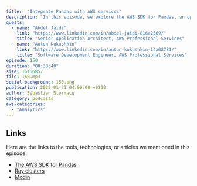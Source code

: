 ```yaml
---
title:  "Integrate Pandas with AWS services"
description: "In this episode, we explore the AWS SDK for Pandas, an open-source library that simplifies integration between Pandas and AWS services. We discuss the importance of Pandas in data processing, the challenges faced by users, and real-world use cases. We also highlight the community contributing to the library's improvement and the various ways it can be deployed. This conversation delves into the integration of the Pandas library with other tools, data distribution via Ray and Modin, and the use of the library with DynamoDB. We also discuss the benefits and responsibilities of an open-source project, the importance of automation in managing contributions, and lessons learned about scalability."
guests:
  - name: "Abdel Jaidi"
    link: "https://www.linkedin.com/in/abdel-jaidi-816a2569/"
    title: "Senior Application Architect, AWS Professional Services"
  - name: "Anton Kukushkin"
    link: "https://www.linkedin.com/in/anton-kukushkin-14a08781/"
    title: "Software Development Engineer, AWS Professional Services"
episode: 150
duration: "00:33:40" 
size: 16156857
file: 150.mp3	
social-background: 150.png
publication: 2025-01-31 04:00:00 +0100
author: Sébastien Stormacq
category: podcasts
aws-categories:
  - "Analytics"
---
```


## Links

Here are the links to the tools, technologies, or articles we mentioned in this episode.

- [The AWS SDK for Pandas](https://github.com/aws/aws-sdk-pandas)
- [Ray clusters](https://docs.ray.io/en/latest/cluster/getting-started.html)
- [Modin](https://github.com/modin-project/modin)
